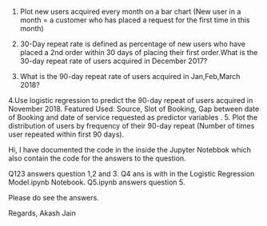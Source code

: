 
1. Plot new users acquired every month on a bar chart (New user in a month = a customer who has placed a
    request for the first time in this month)

2. 30-Day repeat rate is defined as percentage of new users who have placed a 2nd order within 30 days of 
    placing their first order.What is the 30-day repeat rate of users acquired in December 2017?

3. What is the 90-day repeat rate of users acquired in Jan,Feb,March 2018?

4.Use logistic regression to predict the 90-day repeat of users acquired in November 2018.
   Featured Used: Source, Slot of Booking, Gap between date of Booking and date of service requested as 
   predictor variables
.
5. Plot the distribution of users by frequency of their 90-day repeat (Number of times user repeated within first 
    90 days).

Hi,
I have documented the code in the inside the Jupyter Notebbok which also contain the code for the answers to the question.

Q123 answers question 1,2 and 3.
Q4 ans is with in the Logistic Regression Model.ipynb Notebook.
Q5.ipynb answers question 5.

Please do see the answers.

Regards,
Akash Jain
